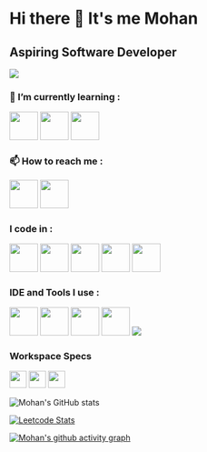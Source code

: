 
# Hi there 👋 It's me Mohan

  

## Aspiring Software Developer

<img src="https://user-images.githubusercontent.com/74038190/225813708-98b745f2-7d22-48cf-9150-083f1b00d6c9.gif">

  
### 🌱 I’m currently learning :
<img height="50" width="50" src="https://skillicons.dev/icons?i=firebase&theme=light"/> <img height="50" width="50" src="https://skillicons.dev/icons?i=flutter&theme=light"/> <img height="50" width="50" src="https://skillicons.dev/icons?i=dart&theme=light"/>


### 📫 How to reach me :
[<img src="https://skillicons.dev/icons?i=linkedin&theme=light" width="50" height="50">](https://www.linkedin.com/in/-mohanraj/) [<img src="https://skillicons.dev/icons?i=instagram&theme=light" width="50" height="50">](https://www.instagram.com/mj_devil_1805/#)
  

### I code in :
  <img height="50" width="50" src="https://skillicons.dev/icons?i=html&theme=light"/> <img height="50" width="50" src="https://skillicons.dev/icons?i=css&theme=light"/> <img height="50" width="50" src="https://skillicons.dev/icons?i=javascript&theme=light"/> <img  height="50"  width="50"  src="https://skillicons.dev/icons?i=mysql&theme=light"/> <img height="50" width="50" src="https://skillicons.dev/icons?i=java&theme=light">

### IDE and Tools I use :
<img height="50" width="50" src="https://skillicons.dev/icons?i=vscode&theme=light"/> <img height="50" width="50" src="https://skillicons.dev/icons?i=npm&theme=light"/> <img height="50" width="50" src="https://skillicons.dev/icons?i=git&theme=light"/> <img height="50" width="50" src="https://skillicons.dev/icons?i=github&theme=light"/> <img src="https://img.shields.io/badge/chatGPT-74aa9c?style=for-the-badge&logo=openai&logoColor=white"/> 

### Workspace Specs
<img height="30" src="https://img.shields.io/badge/Windows%2011-%230079d5.svg?style=for-the-badge&logoColor=white"/> <img height="30" src="https://img.shields.io/badge/NVIDIA-RTX2050-76B900?style=for-the-badge&logo=nvidia&logoColor=white"/>  <img height="30" src="https://img.shields.io/badge/Intel-i5_11400H-ED1C24?style=for-the-badge&logo=intel&logoColor=white&color=blue"/>
  

![Mohan's GitHub stats](https://github-readme-stats.vercel.app/api?username=mohanraj-d&theme=dark&show_icons=true&&hide=issues,contribs)

  

[![Leetcode Stats](https://leetcard.jacoblin.cool/Mohan-raj?ext=contest&theme=dark)](https://leetcode.com/Mohan-raj)

  

[![Mohan's github activity graph](https://github-readme-activity-graph.vercel.app/graph?username=mohanraj-d&bg_color=000000&color=ffffff&line=51f565&point=ffffff&area=true&hide_border=true)](https://github.com/ashutosh00710/github-readme-activity-graph)
